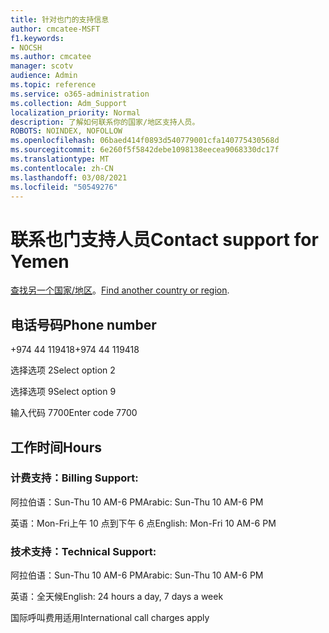```yaml
---
title: 针对也门的支持信息
author: cmcatee-MSFT
f1.keywords:
- NOCSH
ms.author: cmcatee
manager: scotv
audience: Admin
ms.topic: reference
ms.service: o365-administration
ms.collection: Adm_Support
localization_priority: Normal
description: 了解如何联系你的国家/地区支持人员。
ROBOTS: NOINDEX, NOFOLLOW
ms.openlocfilehash: 06baed414f0893d540779001cfa140775430568d
ms.sourcegitcommit: 6e260f5f5842debe1098138eecea9068330dc17f
ms.translationtype: MT
ms.contentlocale: zh-CN
ms.lasthandoff: 03/08/2021
ms.locfileid: "50549276"
---
```

# <a name="contact-support-for-yemen"></a><span data-ttu-id="6eec7-103">联系也门支持人员</span><span class="sxs-lookup"><span data-stu-id="6eec7-103">Contact support for Yemen</span></span>

<span data-ttu-id="6eec7-104">[查找另一个国家/地区](../contact-support-for-business-products.md)。</span><span class="sxs-lookup"><span data-stu-id="6eec7-104">[Find another country or region](../contact-support-for-business-products.md).</span></span>

## <a name="phone-number"></a><span data-ttu-id="6eec7-105">电话号码</span><span class="sxs-lookup"><span data-stu-id="6eec7-105">Phone number</span></span>
<span data-ttu-id="6eec7-106">+974 44 119418</span><span class="sxs-lookup"><span data-stu-id="6eec7-106">+974 44 119418</span></span>

<span data-ttu-id="6eec7-107">选择选项 2</span><span class="sxs-lookup"><span data-stu-id="6eec7-107">Select option 2</span></span>

<span data-ttu-id="6eec7-108">选择选项 9</span><span class="sxs-lookup"><span data-stu-id="6eec7-108">Select option 9</span></span>

<span data-ttu-id="6eec7-109">输入代码 7700</span><span class="sxs-lookup"><span data-stu-id="6eec7-109">Enter code 7700</span></span>

## <a name="hours"></a><span data-ttu-id="6eec7-110">工作时间</span><span class="sxs-lookup"><span data-stu-id="6eec7-110">Hours</span></span>
### <a name="billing-support"></a><span data-ttu-id="6eec7-111">计费支持：</span><span class="sxs-lookup"><span data-stu-id="6eec7-111">Billing Support:</span></span>

<span data-ttu-id="6eec7-112">阿拉伯语：Sun-Thu 10 AM-6 PM</span><span class="sxs-lookup"><span data-stu-id="6eec7-112">Arabic: Sun-Thu 10 AM-6 PM</span></span>

<span data-ttu-id="6eec7-113">英语：Mon-Fri上午 10 点到下午 6 点</span><span class="sxs-lookup"><span data-stu-id="6eec7-113">English: Mon-Fri 10 AM-6 PM</span></span>

### <a name="technical-support"></a><span data-ttu-id="6eec7-114">技术支持：</span><span class="sxs-lookup"><span data-stu-id="6eec7-114">Technical Support:</span></span>

<span data-ttu-id="6eec7-115">阿拉伯语：Sun-Thu 10 AM-6 PM</span><span class="sxs-lookup"><span data-stu-id="6eec7-115">Arabic: Sun-Thu 10 AM-6 PM</span></span>

<span data-ttu-id="6eec7-116">英语：全天候</span><span class="sxs-lookup"><span data-stu-id="6eec7-116">English: 24 hours a day, 7 days a week</span></span>

<span data-ttu-id="6eec7-117">国际呼叫费用适用</span><span class="sxs-lookup"><span data-stu-id="6eec7-117">International call charges apply</span></span>
